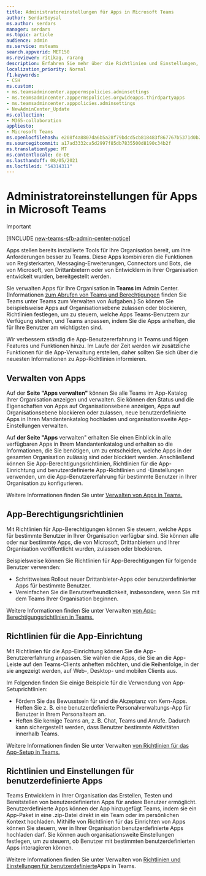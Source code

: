 ```yaml
---
title: Administratoreinstellungen für Apps in Microsoft Teams
author: SerdarSoysal
ms.author: serdars
manager: serdars
ms.topic: article
audience: admin
ms.service: msteams
search.appverid: MET150
ms.reviewer: ritikag, rarang
description: Erfahren Sie mehr über die Richtlinien und Einstellungen, die Sie zum Verwalten von Apps für Ihre Organisation in Microsoft Teams.
localization_priority: Normal
f1.keywords:
- CSH
ms.custom:
- ms.teamsadmincenter.apppermspolicies.adminsettings
- ms.teamsadmincenter.apppermspolicies.orgwideapps.thirdpartyapps
- ms.teamsadmincenter.apppolicies.adminsettings
- NewAdminCenter_Update
ms.collection:
- M365-collaboration
appliesto:
- Microsoft Teams
ms.openlocfilehash: e208f4a8807da6b5a28f79bdcd5cb818483f867767b5371d0b2c7fc0ea40a7f0
ms.sourcegitcommit: a17ad3332ca5d2997f85db7835500d8190c34b2f
ms.translationtype: MT
ms.contentlocale: de-DE
ms.lasthandoff: 08/05/2021
ms.locfileid: "54314311"
---
```

# <a name="admin-settings-for-apps-in-microsoft-teams"></a>Administratoreinstellungen für Apps in Microsoft Teams

> [!IMPORTANT]
> [!INCLUDE [new-teams-sfb-admin-center-notice](includes/new-teams-sfb-admin-center-notice.md)]

Apps stellen bereits installierte Tools für Ihre Organisation bereit, um ihre Anforderungen besser zu Teams. Diese Apps kombinieren die Funktionen von Registerkarten, Messaging-Erweiterungen, Connectors und Bots, die von Microsoft, von Drittanbietern oder von Entwicklern in Ihrer Organisation entwickelt wurden, bereitgestellt werden.

Sie verwalten Apps für Ihre Organisation in **Teams im** Admin Center. (Informationen [zum Abrufen von Teams und Berechtigungen](./using-admin-roles.md) finden Sie Teams unter Teams zum Verwalten von Aufgaben.) So können Sie beispielsweise Apps auf Organisationsebene zulassen oder blockieren, Richtlinien festlegen, um zu steuern, welche Apps Teams-Benutzern zur Verfügung stehen, und Teams anpassen, indem Sie die Apps anheften, die für Ihre Benutzer am wichtigsten sind.

Wir verbessern ständig die App-Benutzererfahrung in Teams und fügen Features und Funktionen hinzu. Im Laufe der Zeit werden wir zusätzliche Funktionen für die App-Verwaltung erstellen, daher sollten Sie sich über die neuesten Informationen zu App-Richtlinien informieren.

## <a name="manage-apps"></a>Verwalten von Apps

Auf der **Seite "Apps verwalten"** können Sie alle Teams im App-Katalog Ihrer Organisation anzeigen und verwalten. Sie können den Status und die Eigenschaften von Apps auf Organisationsebene anzeigen, Apps auf Organisationsebene blockieren oder zulassen, neue benutzerdefinierte Apps in Ihren Mandantenkatalog hochladen und organisationsweite App-Einstellungen verwalten.

Auf **der Seite "Apps** verwalten" erhalten Sie einen Einblick in alle verfügbaren Apps in Ihrem Mandantenkatalog und erhalten so die Informationen, die Sie benötigen, um zu entscheiden, welche Apps in der gesamten Organisation zulässig sind oder blockiert werden. Anschließend können Sie App-Berechtigungsrichtlinien, Richtlinien [](#custom-app-policies-and-settings) [](#app-setup-policies)für die App-Einrichtung und benutzerdefinierte App-Richtlinien und -Einstellungen verwenden, um die App-Benutzererfahrung für bestimmte Benutzer in Ihrer Organisation zu konfigurieren. [](#app-permission-policies)

Weitere Informationen finden Sie unter [Verwalten von Apps in Teams.](manage-apps.md)

## <a name="app-permission-policies"></a>App-Berechtigungsrichtlinien

Mit Richtlinien für App-Berechtigungen können Sie steuern, welche Apps für bestimmte Benutzer in Ihrer Organisation verfügbar sind. Sie können alle oder nur bestimmte Apps, die von Microsoft, Drittanbietern und Ihrer Organisation veröffentlicht wurden, zulassen oder blockieren.

Beispielsweise können Sie Richtlinien für App-Berechtigungen für folgende Benutzer verwenden:

- Schrittweises Rollout neuer Drittanbieter-Apps oder benutzerdefinierter Apps für bestimmte Benutzer.
- Vereinfachen Sie die Benutzerfreundlichkeit, insbesondere, wenn Sie mit dem Teams Ihrer Organisation beginnen.

Weitere Informationen finden Sie unter Verwalten [von App-Berechtigungsrichtlinien in Teams.](teams-app-permission-policies.md)

## <a name="app-setup-policies"></a>Richtlinien für die App-Einrichtung

Mit Richtlinien für die App-Einrichtung können Sie die App-Benutzererfahrung anpassen. Sie wählen die Apps, die Sie an die App-Leiste auf den Teams-Clients anheften möchten, und die Reihenfolge, in der sie angezeigt werden, auf Web-, Desktop- und mobilen Clients aus.

Im Folgenden finden Sie einige Beispiele für die Verwendung von App-Setuprichtlinien:

- Fördern Sie das Bewusstsein für und die Akzeptanz von Kern-Apps. Heften Sie z. B. eine benutzerdefinierte Personalverwaltungs-App für Benutzer in Ihrem Personalteam an.
- Heften Sie kernige Teams an, z. B. Chat, Teams und Anrufe. Dadurch kann sichergestellt werden, dass Benutzer bestimmte Aktivitäten innerhalb Teams.

Weitere Informationen finden Sie unter Verwalten [von Richtlinien für das App-Setup in Teams.](teams-app-setup-policies.md)

## <a name="custom-app-policies-and-settings"></a>Richtlinien und Einstellungen für benutzerdefinierte Apps

Teams Entwicklern in Ihrer Organisation das Erstellen, Testen und Bereitstellen von benutzerdefinierten Apps für andere Benutzer ermöglicht. Benutzerdefinierte Apps können der App hinzugefügt Teams, indem sie ein App-Paket in eine .zip-Datei direkt in ein Team oder im persönlichen Kontext hochladen. Mithilfe von Richtlinien für das Einrichten von Apps können Sie steuern, wer in Ihrer Organisation benutzerdefinierte Apps hochladen darf. Sie können auch organisationsweite Einstellungen festlegen, um zu steuern, ob Benutzer mit bestimmten benutzerdefinierten Apps interagieren können.

Weitere Informationen finden Sie unter Verwalten von [Richtlinien und Einstellungen für benutzerdefinierte](teams-custom-app-policies-and-settings.md)Apps in Teams.